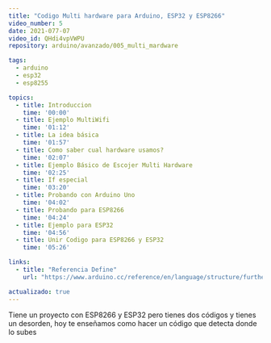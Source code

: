```yaml
---
title: "Codigo Multi hardware para Arduino, ESP32 y ESP8266"
video_number: 5
date: 2021-077-07
video_id: QHdi4vpVWPU
repository: arduino/avanzado/005_multi_mardware

tags:
  - arduino
  - esp32
  - esp8255

topics:
  - title: Introduccion
    time: '00:00'
  - title: Ejemplo MultiWifi
    time: '01:12'
  - title: La idea básica
    time: '01:57'
  - title: Como saber cual hardware usamos?
    time: '02:07'
  - title: Ejemplo Básico de Escojer Multi Hardware
    time: '02:25'
  - title: If especial
    time: '03:20'
  - title: Probando con Arduino Uno
    time: '04:02'
  - title: Probando para ESP8266
    time: '04:24'
  - title: Ejemplo para ESP32
    time: '04:56'
  - title: Unir Codigo para ESP8266 y ESP32
    time: '05:26'

links:
  - title: "Referencia Define"
    url: "https://www.arduino.cc/reference/en/language/structure/further-syntax/define/"

actualizado: true
---
```


Tiene un proyecto con ESP8266 y ESP32 pero tienes dos códigos y tienes un desorden, hoy te enseñamos como hacer un código que detecta donde lo subes
